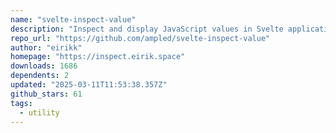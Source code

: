 ```yaml
---
name: "svelte-inspect-value"
description: "Inspect and display JavaScript values in Svelte applications."
repo_url: "https://github.com/ampled/svelte-inspect-value"
author: "eirikk"
homepage: "https://inspect.eirik.space"
downloads: 1686
dependents: 2
updated: "2025-03-11T11:53:38.357Z"
github_stars: 61
tags: 
  - utility
---
```

